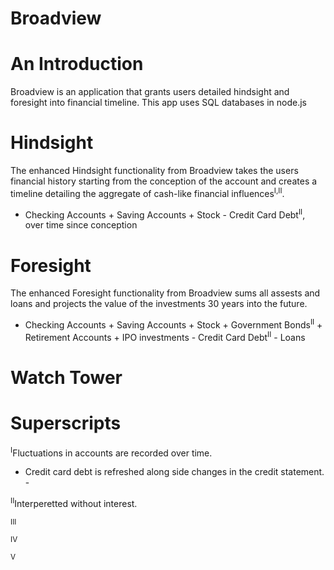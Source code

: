 # Broadview

# An Introduction
Broadview is an application that grants users detailed hindsight and foresight into financial timeline.
This app uses SQL databases in node.js

# Hindsight
The enhanced Hindsight functionality from Broadview takes the users financial history starting from the conception of the account and creates a timeline detailing the aggregate of cash-like financial influences<sup>I,II</sup>.

- Checking Accounts + Saving Accounts + Stock - Credit Card Debt<sup>II</sup>, over time since conception

# Foresight
The enhanced Foresight functionality from Broadview sums all assests and loans and projects the value of the investments 30 years into the future. 

- Checking Accounts + Saving Accounts + Stock + Government Bonds<sup>II</sup> + Retirement Accounts + IPO investments - Credit Card Debt<sup>II</sup> - Loans

# Watch Tower


# Superscripts
<sup>I</sup>Fluctuations in accounts are recorded over time.
- Credit card debt is refreshed along side changes in the credit statement. -

<sup>II</sup>Interperetted without interest.

<sup>III</sup>

<sup>IV</sup>

<sup>V</sup>
